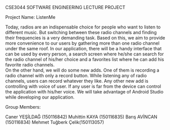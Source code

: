 CSE3044 SOFTWARE ENGINEERING LECTURE PROJECT

Project Name:  ListenMe

Today, radios are an indispensable choice for people who want to listen to different music. But switching between these radio channels and finding their frequencies is a very demanding task. Based on this, we aim to provide more convenience to our users by gathering more than one radio channel under the same roof.
 In our application, there will be a handy interface that can be used by every person, a search screen where he/she can search for the radio channel of his/her choice and a favorites list where he can add his favorite radio channels.   
  On the other hand, we will do some new adds. One of them is recording a radio channel with only a record button. While listening any of radio channels, users can record whatever they like. Any other new add is controlling with voice of user. If any user is far from the device can control the application with his/her voice. 
We will take advantage of Android Studio while developing our application.

Group Members:

Caner YEŞİLDAĞ (150116842)
Muhittin KAYA (150116835)
Barış AVİNCAN (150116834)
Mehmet Tuğberk Çelik(150113057)

